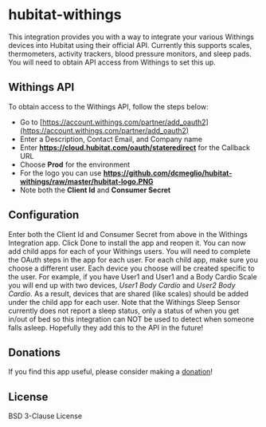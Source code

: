 # hubitat-withings
This integration provides you with a way to integrate your various Withings devices into Hubitat using their official API. Currently this supports scales, thermometers, activity trackers, blood pressure monitors, and sleep pads. You will need to obtain API access from Withings to set this up.

## Withings API
To obtain access to the Withings API, follow the steps below:
* Go to [https://account.withings.com/partner/add_oauth2](https://account.withings.com/partner/add_oauth2)
* Enter a Description, Contact Email, and Company name
* Enter **https://cloud.hubitat.com/oauth/stateredirect** for the Callback URL
* Choose **Prod** for the environment
* For the logo you can use **https://github.com/dcmeglio/hubitat-withings/raw/master/hubitat-logo.PNG**
* Note both the **Client Id** and **Consumer Secret**

## Configuration
Enter both the Client Id and Consumer Secret from above in the Withings Integration app. Click Done to install the app and reopen it. You can now add child apps for each of your Withings users. You will need to complete the OAuth steps in the app for each user. For each child app, make sure you choose a different user. Each device you choose will be created specific to the user. For example, if you have User1 and User1 and a Body Cardio Scale you will end up with two devices, *User1 Body Cardio* and *User2 Body Cardio*. As a result, devices that are shared (like scales) should be added under the child app for each user. Note that the Withings Sleep Sensor currently does not report a sleep status, only a status of when you get in/out of bed so this integration can NOT be used to detect when someone falls asleep. Hopefully they add this to the API in the future!

## Donations
If you find this app useful, please consider making a [donation](https://www.paypal.com/cgi-bin/webscr?cmd=_s-xclick&hosted_button_id=7LBRPJRLJSDDN&source=url)! 

## License
BSD 3-Clause License

